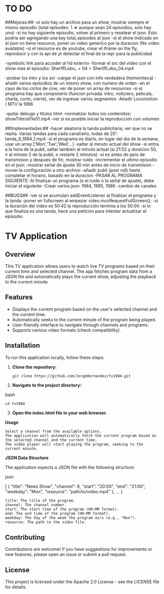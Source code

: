 # TO DO

##Mejoras:##
-si solo hay un archivo para un show, mostrar siempre el mismo episodio (total episodes: 1 => aunque sean 24 episodios, solo hay uno)
-si no hay siguiente episodio, volver al primero y resetear el json. Esto podria ser agregando una key total_episodes al json
-si el show indicado en el json no tiene resource, poner un video generico por la duracion (No video available)
-si el resource es de youtube, crear el iframe on the fly, reproducir y con la api de yt detectar el final de la repr para la publicidad

-symbolic link para acceder al hd externo
-formar el src del video con el show mas el episodio: SheriffLobo_ + 04 = SheriffLobo_04.mp4

-probar los mkv y los avi
-cargar el json con info verdadera (hemeroteca)
-añadir varios episodios de un mismo show, con numero de orden
-en el caso de los ciclos de cine, ver de poner un array de resources
-si el programa hay que componerlo (funcion privada: intro, noticiero, pelicula, charla, corto, cierre), ver de ingresar varios segmentos
-Añadir Locomotion / MTV la 1996

-quitar debugs y titulos html
-normalizar todos los contenidos: showTitle/s01e01.mp4
-ver si es posible iniciar la reproducción con volumen

##Implementadas:##
    -hacer aleatoria la tanda publicitaria, ver que no se repita. Varias tandas para cada canal/año, todas de 20': tanda_9_1984_1.mp4
    -si el programa es diario, en lugar del dia de la semana, usar un array ['Mon','Tue','Wed'...]
    -saltar al minuto actual del show
    -si entra a la hora de la publi, saltar tambien al minuto actual (si 21:52 y duracion 50, ir al minuto 2 de la publi, o restarle 2 minutos)
    -si es antes de ppio de transmision y despues de fin, mostrar ruido
    -incrementar el ultimo episodio en el json
    -mostrar señal de ajuste 30 min antes de inicio de transmision
    -mover la configuración a otro archivo
    -añadir publi (post roll) hasta completar el horario, basado en la duracion
    -PASAR AL PROGRAMA SIGUIENTE: Al finalizar un programa (o el ruido o la señal de ajuste), debe iniciar el siguiente 
    -Crear varios json: 1984, 1985, 1986
    -cambio de canales

##BUGS##
-ver si se acumulan addEventListener al finalizar el programa y la tanda
-poner en fullscreen al empezar video.mozRequestFullScreen();
-si la duración del video es 50:42 la reproducción termina a los 50:00
-si lo que finaliza es una tanda, hace una peticion para intentar actualizar el episodio. 


# TV Application

## Overview

This TV application allows users to watch live TV programs based on their current time and selected channel. The app fetches program data from a JSON file and automatically plays the current show, adjusting the playback to the current minute.

## Features

- Displays the current program based on the user's selected channel and the current time.
- Automatically seeks to the current minute of the program being played.
- User-friendly interface to navigate through channels and programs.
- Supports various video formats (check compatibility).

## Installation

To run this application locally, follow these steps:

1. **Clone the repository:**

   ```bash
   git clone https://github.com/JorgeHernandez/tv1984.git

2. **Navigate to the project directory:**

bash

    cd tv1984

3. **Open the index.html file in your web browser.**

**Usage**

    Select a channel from the available options.
    The application will automatically fetch the current program based on the selected channel and the current time.
    The video player will start playing the program, seeking to the current minute.

**JSON Data Structure**

The application expects a JSON file with the following structure:

json

[
    {
        "title": "News Show",
        "channel": 9,
        "start": "20:00",
        "end": "21:00",
        "weekday": "Mon",
        "resource": "path/to/video.mp4"
    },
    ...
]

    title: The title of the program.
    channel: The channel number.
    start: The start time of the program (HH:MM format).
    end: The end time of the program (HH:MM format).
    weekday: The day of the week the program airs (e.g., "Mon").
    resource: The path to the video file.

## Contributing

Contributions are welcome! If you have suggestions for improvements or new features, please open an issue or submit a pull request.

## License

This project is licensed under the Apache 2.0 License - see the LICENSE file for details.
